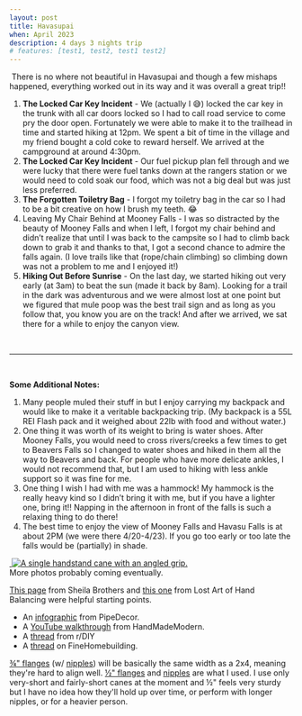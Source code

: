 ```yaml
---
layout: post
title: Havasupai 
when: April 2023
description: 4 days 3 nights trip
# features: [test1, test2, test1 test2]
---
```


<img class="col three" src="{{- site.baseurl -}}/img/havasupai/start-point.jpg" alt="" title=""/>  
There is no where not beautiful in Havasupai and though a few mishaps happened, everything worked out in its way and it was overall a great trip!!  

1.  **The Locked Car Key Incident** - We (actually I &#x1F605;) locked the car key in the trunk with all car doors locked so I had to call road service to come pry the door open.  Fortunately we were able to make it to the trailhead in time and started hiking at 12pm. We spent a bit of time in the village and my friend bought a cold coke to reward herself. We arrived at the campground at around 4:30pm.
2.  **The Locked Car Key Incident** - Our fuel pickup plan fell through and we were lucky that there were fuel tanks down at the rangers station or we would need to cold soak our food, which was not a big deal but was just less preferred.
3. **The Forgotten Toiletry Bag** - I forgot my toiletry bag in the car so I had to be a bit creative on how I brush my teeth. &#x1F602;
4. Leaving My Chair Behind at Mooney Falls - I was so distracted by the beauty of Mooney Falls and when I left, I forgot my chair behind and didn’t realize that until I was back to the campsite so I had to climb back down to grab it and thanks to that, I got a second chance to admire the falls again. (I love trails like that (rope/chain climbing) so climbing down was not a problem to me and I enjoyed it!)  
5. **Hiking Out Before Sunrise** -  On the last day, we started hiking out very early (at 3am) to beat the sun (made it back by 8am). Looking for a trail in the dark was adventurous and we were almost lost at one point but we figured that mule poop was the best trail sign and as long as you follow that, you know you are on the track! And after we arrived, we sat there for a while to enjoy the canyon view.  
<br>

---
<br>

**Some Additional Notes:**
1. Many people muled their stuff in but I enjoy carrying my backpack and would like to make it a veritable backpacking trip. (My backpack is a 55L REI Flash pack and it weighed about 22lb with food and without water.)
2. One thing it was worth of its weight to bring is water shoes. After Mooney Falls, you would need to cross rivers/creeks a few times to get to Beavers Falls so I changed to water shoes and hiked in them all the way to Beavers and back. For people who have more delicate ankles, I would not recommend that, but I am used to hiking with less ankle support so it was fine for me.
3. One thing I wish I had with me was a hammock! My hammock is the really heavy kind so I didn’t bring it with me, but if you have a lighter one, bring it!! Napping in the afternoon in front of the falls is such a relaxing thing to do there!
4. The best time to enjoy the view of Mooney Falls and Havasu Falls is at about 2PM (we were there 4/20-4/23). If you go too early or too late the falls would be (partially) in shade.



<div class="img_row">
  <a target="_blank" href="{{- site.baseurl -}}/img/havasupai/mooney-falls.jpg">
    <img class="col half" src="{{- site.baseurl -}}/img/havasupai/mooney-falls.jpg" alt="" title=""/>
  </a>
  <a target="_blank" href="{{- site.baseurl -}}/img/cane-angled.jpg">
    <img class="col half" src="{{- site.baseurl -}}/img/thumbs/cane-angled.jpg" alt="A single handstand cane with an angled grip." title=""/>
  </a>
</div>
<div class="col three caption">
  More photos probably coming eventually.
</div>

[This page](https://sheilabrothers.wordpress.com/2012/02/26/how-to-build-handstand-blocks-for-gymnasts/) from Sheila Brothers and [this one](https://lostartofhandbalancing.com/hand-balancing-stands-and-canes/) from Lost Art of Hand Balancing were helpful starting points.

* An [infographic](http://pipe-decor.com/wp-content/uploads/PDcleanseal-1024x576.jpg) from PipeDecor.
* A [YouTube walkthrough](https://www.youtube.com/watch?v=7bReWtdBtkA) from HandMadeModern.
* A [thread](https://www.reddit.com/r/DIY/comments/3ega90/just_need_some_advice_on_cleaning_black_pipe_for/) from r/DIY
* A [thread](https://www.finehomebuilding.com/forum/what-is-black-pipe) on FineHomebuilding.

[¾" flanges](http://amazon.com/gp/product/B01K3O3V5I) (w/ [nipples](http://amazon.com/gp/product/B016Y8HUKO)) will be basically the same width as a 2x4, meaning they're hard to align well. [½" flanges](http://amazon.com/dp/B01K3O3VBW) and [nipples](http://amazon.com/Everflow-Supplies-NPGL1230-Galvanized-Diameter/dp/B016Y8GME4) are what I used. I use only very-short and fairly-short canes at the moment and ½" feels very sturdy but I have no idea how they'll hold up over time, or perform with longer nipples, or for a heavier person.


